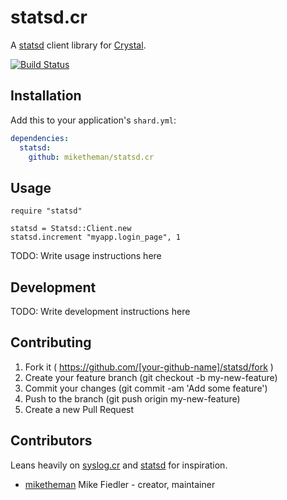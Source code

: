 # statsd.cr

A [statsd](https://github.com/etsy/statsd) client library for [Crystal](http://crystal-lang.org/).

[![Build Status](https://travis-ci.org/miketheman/statsd.cr.svg?branch=master)](https://travis-ci.org/miketheman/statsd.cr)

## Installation

Add this to your application's `shard.yml`:

```yaml
dependencies:
  statsd:
    github: miketheman/statsd.cr
```


## Usage


```crystal
require "statsd"

statsd = Statsd::Client.new
statsd.increment "myapp.login_page", 1
```


TODO: Write usage instructions here

## Development

TODO: Write development instructions here

## Contributing

1. Fork it ( https://github.com/[your-github-name]/statsd/fork )
2. Create your feature branch (git checkout -b my-new-feature)
3. Commit your changes (git commit -am 'Add some feature')
4. Push to the branch (git push origin my-new-feature)
5. Create a new Pull Request

## Contributors
Leans heavily on [syslog.cr](https://github.com/comandeo/syslog.cr) and [statsd](https://github.com/reinh/statsd) for inspiration.

- [miketheman](https://github.com/miketheman) Mike Fiedler - creator, maintainer
